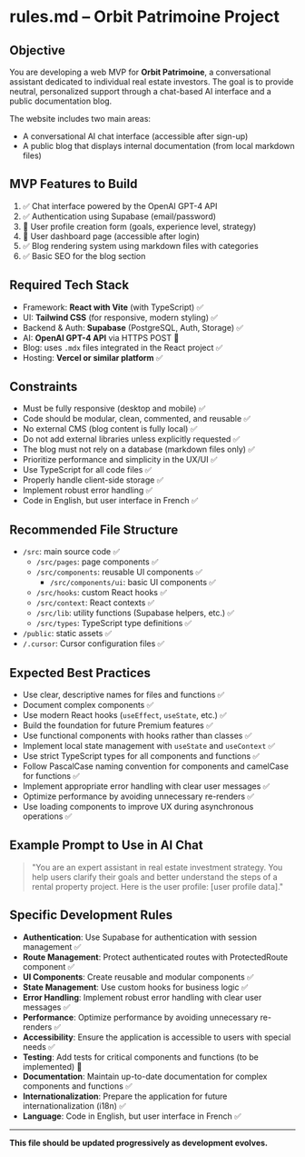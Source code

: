 # rules.md – Orbit Patrimoine Project

## Objective
You are developing a web MVP for **Orbit Patrimoine**, a conversational assistant dedicated to individual real estate investors. The goal is to provide neutral, personalized support through a chat-based AI interface and a public documentation blog.

The website includes two main areas:
- A conversational AI chat interface (accessible after sign-up)
- A public blog that displays internal documentation (from local markdown files)

## MVP Features to Build
1. ✅ Chat interface powered by the OpenAI GPT-4 API
2. ✅ Authentication using Supabase (email/password)
3. 🚧 User profile creation form (goals, experience level, strategy)
4. 🚧 User dashboard page (accessible after login)
5. ✅ Blog rendering system using markdown files with categories
6. ✅ Basic SEO for the blog section

## Required Tech Stack
- Framework: **React with Vite** (with TypeScript) ✅
- UI: **Tailwind CSS** (for responsive, modern styling) ✅
- Backend & Auth: **Supabase** (PostgreSQL, Auth, Storage) ✅
- AI: **OpenAI GPT-4 API** via HTTPS POST 🚧
- Blog: uses `.mdx` files integrated in the React project ✅
- Hosting: **Vercel or similar platform** ✅

## Constraints
- Must be fully responsive (desktop and mobile) ✅
- Code should be modular, clean, commented, and reusable ✅
- No external CMS (blog content is fully local) ✅
- Do not add external libraries unless explicitly requested ✅
- The blog must not rely on a database (markdown files only) ✅
- Prioritize performance and simplicity in the UX/UI ✅
- Use TypeScript for all code files ✅
- Properly handle client-side storage ✅
- Implement robust error handling ✅
- Code in English, but user interface in French ✅

## Recommended File Structure
- `/src`: main source code ✅
  - `/src/pages`: page components ✅
  - `/src/components`: reusable UI components ✅
    - `/src/components/ui`: basic UI components ✅
  - `/src/hooks`: custom React hooks ✅
  - `/src/context`: React contexts ✅
  - `/src/lib`: utility functions (Supabase helpers, etc.) ✅
  - `/src/types`: TypeScript type definitions ✅
- `/public`: static assets ✅
- `/.cursor`: Cursor configuration files ✅

## Expected Best Practices
- Use clear, descriptive names for files and functions ✅
- Document complex components ✅
- Use modern React hooks (`useEffect`, `useState`, etc.) ✅
- Build the foundation for future Premium features ✅
- Use functional components with hooks rather than classes ✅
- Implement local state management with `useState` and `useContext` ✅
- Use strict TypeScript types for all components and functions ✅
- Follow PascalCase naming convention for components and camelCase for functions ✅
- Implement appropriate error handling with clear user messages ✅
- Optimize performance by avoiding unnecessary re-renders ✅
- Use loading components to improve UX during asynchronous operations ✅

## Example Prompt to Use in AI Chat
> "You are an expert assistant in real estate investment strategy. You help users clarify their goals and better understand the steps of a rental property project. Here is the user profile: [user profile data]."

## Specific Development Rules
- **Authentication**: Use Supabase for authentication with session management ✅
- **Route Management**: Protect authenticated routes with ProtectedRoute component ✅
- **UI Components**: Create reusable and modular components ✅
- **State Management**: Use custom hooks for business logic ✅
- **Error Handling**: Implement robust error handling with clear user messages ✅
- **Performance**: Optimize performance by avoiding unnecessary re-renders ✅
- **Accessibility**: Ensure the application is accessible to users with special needs ✅
- **Testing**: Add tests for critical components and functions (to be implemented) 🚧
- **Documentation**: Maintain up-to-date documentation for complex components and functions ✅
- **Internationalization**: Prepare the application for future internationalization (i18n) ✅
- **Language**: Code in English, but user interface in French ✅

---

**This file should be updated progressively as development evolves.**
